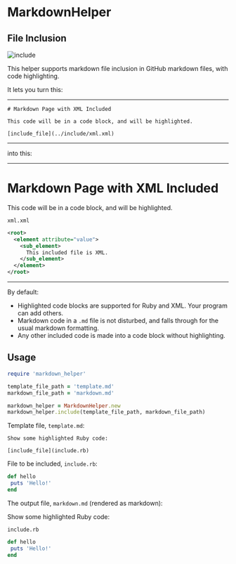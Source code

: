 # MarkdownHelper

## File Inclusion

![include](/images/include.jpg)

This helper supports markdown file inclusion in GitHub markdown files, with code highlighting.

It lets you turn this:
____
```
# Markdown Page with XML Included

This code will be in a code block, and will be highlighted.

[include_file](../include/xml.xml)
```
____
into this:
____
# Markdown Page with XML Included

This code will be in a code block, and will be highlighted.

<code>xml.xml</code>
```xml
<root>
  <element attribute="value">
    <sub_element>
      This included file is XML.
    </sub_element>
  </element>
</root>
```
____
By default:
 
  * Highlighted code blocks are supported for Ruby and XML.  Your program can add others.
  * Markdown code in a ```.md``` file is not disturbed, and falls through for the usual markdown formatting.
  * Any other included code is made into a code block without highlighting.
  
## Usage

```ruby
require 'markdown_helper'

template_file_path = 'template.md'
markdown_file_path = 'markdown.md'

markdown_helper = MarkdownHelper.new
markdown_helper.include(template_file_path, markdown_file_path)
```

Template file, ```template.md```:
```
Show some highlighted Ruby code:

[include_file](include.rb)
```
File to be included, ```include.rb```:
```ruby
def hello
 puts 'Hello!'
end
```
The output file, ```markdown.md``` (rendered as markdown):

Show some highlighted Ruby code:

<code>include.rb</code>
```ruby
def hello
 puts 'Hello!'
end
```



